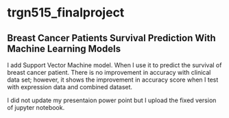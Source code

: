 # trgn515_finalproject


## Breast Cancer Patients Survival Prediction With Machine Learning Models

I add Support Vector Machine model. When I use it to predict the survival of breast cancer patient. There is no improvement in accuracy with clinical data set; however, it shows the improvement in accuracy score when I test with expression data and combined dataset.

I did not update my presentaion power point but I upload the fixed version of jupyter notebook.
